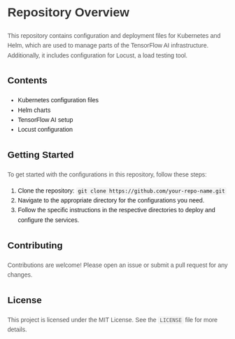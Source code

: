<!DOCTYPE html>
<html lang="en">
<head>
    <meta charset="UTF-8">
    <meta name="viewport" content="width=device-width, initial-scale=1.0">
    <title>README</title>
    <style>
        body {
            font-family: Arial, sans-serif;
            line-height: 1.6;
            margin: 20px;
        }
        h1 {
            color: #333;
        }
        p {
            color: #555;
        }
        code {
            background: #f4f4f4;
            padding: 2px 4px;
            border-radius: 4px;
        }
    </style>
</head>
<body>
    <h1>Repository Overview</h1>
    <p>This repository contains configuration and deployment files for Kubernetes and Helm, which are used to manage parts of the TensorFlow AI infrastructure. Additionally, it includes configuration for Locust, a load testing tool.</p>
    <h2>Contents</h2>
    <ul>
        <li>Kubernetes configuration files</li>
        <li>Helm charts</li>
        <li>TensorFlow AI setup</li>
        <li>Locust configuration</li>
    </ul>
    <h2>Getting Started</h2>
    <p>To get started with the configurations in this repository, follow these steps:</p>
    <ol>
        <li>Clone the repository: <code>git clone https://github.com/your-repo-name.git</code></li>
        <li>Navigate to the appropriate directory for the configurations you need.</li>
        <li>Follow the specific instructions in the respective directories to deploy and configure the services.</li>
    </ol>
    <h2>Contributing</h2>
    <p>Contributions are welcome! Please open an issue or submit a pull request for any changes.</p>
    <h2>License</h2>
    <p>This project is licensed under the MIT License. See the <code>LICENSE</code> file for more details.</p>
</body>
</html>
